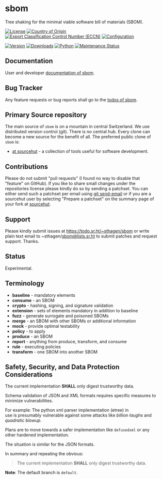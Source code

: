 # sbom

Tree shaking for the minimal viable software bill of materials (SBOM).

[![License](https://git.sr.ht/~sthagen/sbom/blob/default/docs/badges/license-spdx-mit.svg)](https://git.sr.ht/~sthagen/sbom/tree/default/item/LICENSE)
[![Country of Origin](https://git.sr.ht/~sthagen/sbom/blob/default/docs/badges/country-of-origin-name-switzerland-neutral.svg)](https://git.sr.ht/~sthagen/sbom/tree/default/item/COUNTRY-OF-ORIGIN)
[![Export Classification Control Number (ECCN)](https://git.sr.ht/~sthagen/sbom/blob/default/docs/badges/export-control-classification-number_eccn-ear99-neutral.svg)](https://git.sr.ht/~sthagen/sbom/tree/default/item/EXPORT-CONTROL-CLASSIFICATION-NUMBER)
[![Configuration](https://git.sr.ht/~sthagen/sbom/blob/default/docs/badges/configuration-sbom.svg)](https://git.sr.ht/~sthagen/sbom/tree/default/item/docs/third-party/README.md)

[![Version](https://git.sr.ht/~sthagen/sbom/blob/default/docs/badges/latest-release.svg)](https://pypi.python.org/pypi/sbom/)
[![Downloads](https://git.sr.ht/~sthagen/sbom/blob/default/docs/badges/downloads-per-month.svg)](https://pepy.tech/project/sbom)
[![Python](https://git.sr.ht/~sthagen/sbom/blob/default/docs/badges/python-versions.svg)](https://pypi.python.org/pypi/sbom/)
[![Maintenance Status](https://git.sr.ht/~sthagen/sbom/blob/default/docs/badges/commits-per-year.svg)](https://git.sr.ht/~sthagen/sbom/log)

## Documentation

User and developer [documentation of sbom](https://codes.dilettant.life/docs/sbom).

## Bug Tracker

Any feature requests or bug reports shall go to the [todos of sbom](https://todo.sr.ht/~sthagen/sbom).

## Primary Source repository

The main source of `sbom` is on a mountain in central Switzerland.
We use distributed version control (git).
There is no central hub.
Every clone can become a new source for the benefit of all.
The preferred public clone of `sbom` is:

* [at sourcehut](https://git.sr.ht/~sthagen/sbom) - a collection of tools useful for software development.

## Contributions

Please do not submit "pull requests" (I found no way to disable that "feature" on GitHub).
If you like to share small changes under the repositories license please kindly do so by sending a patchset.
You can either send such a patchset per email using [git send-email](https://git-send-email.io) or 
if you are a sourcehut user by selecting "Prepare a patchset" on the summary page of your fork at [sourcehut](https://git.sr.ht/).

## Support

Please kindly submit issues at https://todo.sr.ht/~sthagen/sbom or write plain text email to ~sthagen/sbom@lists.sr.ht to submit patches and request support. Thanks.

## Status

Experimental.

## Terminology

* **baseline** - mandatory elements
* **consume** - an SBOM
* **crypto** - hashing, signing, and signature validation
* **extension** - sets of elements mandatory in addition to baseline
* **fuzz** - generate surrogate and poisoned SBOMs
* **merge** - an SBOM with other SBOMs or additional information
* **mock** - provide optimal testability
* **policy** - to apply
* **produce** - an SBOM
* **report** - anything from produce, transform, and consume
* **rule** - executing policies
* **transform** - one SBOM into another SBOM

## Safety, Security, and Data Protection Considerations

The current implementation **SHALL** only digest trustworthy data.  

Schema validation of JSON and XML formats requires specific measures to  
minimize vulnerabilities.

For example: The python xml parser implementation (etree) in  
use is presumably vulnerable against some attacks like *billion laughs*
and *quadratic blowup*.

Plans are to move towards a safer implementation like `defusedxml`
or any other hardened implementation.

The situation is similar for the JSON formats.

In summary and repeating the obvious:
> The current implementation **SHALL** only digest trustworthy data.

**Note**: The default branch is `default`.
